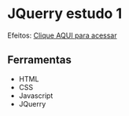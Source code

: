 # JQuerry estudo 1

Efeitos: [Clique AQUI para acessar](https://nepht022.github.io/studiesJQuerry-1/efeitos_especiais.html)


## Ferramentas

- HTML
- CSS
- Javascript
- JQuerry
